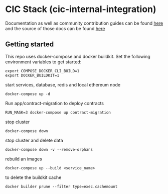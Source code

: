 # CIC Stack (cic-internal-integration)

Documentation as well as community contribution guides can be found [here](https://docs.grassecon.org) and the source of those docs can be found [here](https://gitlab.com/grassrootseconomics/grassrootseconomics.gitlab.io) 

## Getting started 

This repo uses docker-compose and docker buildkit. Set the following environment variables to get started:


```
export COMPOSE_DOCKER_CLI_BUILD=1
export DOCKER_BUILDKIT=1
```

start services, database, redis and local ethereum node
```
docker-compose up -d
```

Run app/contract-migration to deploy contracts
```
RUN_MASK=3 docker-compose up contract-migration
```

stop cluster
```
docker-compose down
```

stop cluster and delete data
```
docker-compose down -v --remove-orphans
```

rebuild an images
```
docker-compose up --build <service_name>
```

to delete the buildkit cache
```
docker builder prune --filter type=exec.cachemount
```
